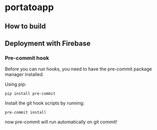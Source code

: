 # portatoapp

## How to build



## Deployment with Firebase



### Pre-commit hook

Before you can run hooks, you need to have the pre-commit package manager installed.

Using pip:

```
pip install pre-commit
```

Install the git hook scripts by running:

```
pre-commit install
```
now pre-commit will run automatically on git commit!
